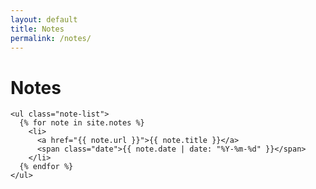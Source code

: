 ```yaml
---
layout: default
title: Notes
permalink: /notes/
---
```


<main>
  <div class="page-wrapper">
    <h1 class="page-title">Notes</h1>

    <ul class="note-list">
      {% for note in site.notes %}
        <li>
          <a href="{{ note.url }}">{{ note.title }}</a>
          <span class="date">{{ note.date | date: "%Y-%m-%d" }}</span>
        </li>
      {% endfor %}
    </ul>
  </div>
</main>

